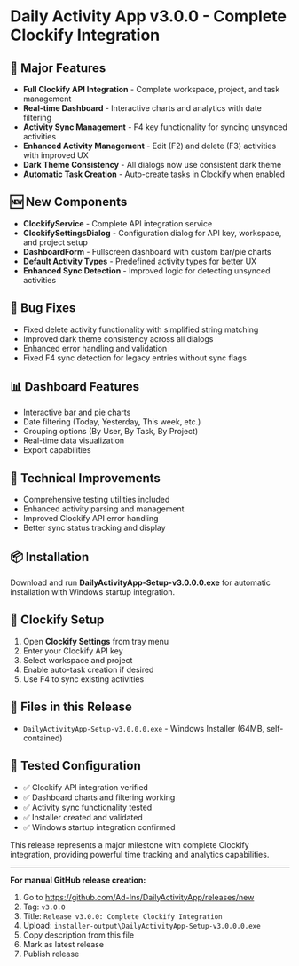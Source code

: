 # Daily Activity App v3.0.0 - Complete Clockify Integration

## 🚀 Major Features
- **Full Clockify API Integration** - Complete workspace, project, and task management
- **Real-time Dashboard** - Interactive charts and analytics with date filtering
- **Activity Sync Management** - F4 key functionality for syncing unsynced activities
- **Enhanced Activity Management** - Edit (F2) and delete (F3) activities with improved UX
- **Dark Theme Consistency** - All dialogs now use consistent dark theme
- **Automatic Task Creation** - Auto-create tasks in Clockify when enabled

## 🆕 New Components
- **ClockifyService** - Complete API integration service
- **ClockifySettingsDialog** - Configuration dialog for API key, workspace, and project setup
- **DashboardForm** - Fullscreen dashboard with custom bar/pie charts
- **Default Activity Types** - Predefined activity types for better UX
- **Enhanced Sync Detection** - Improved logic for detecting unsynced activities

## 🐛 Bug Fixes
- Fixed delete activity functionality with simplified string matching
- Improved dark theme consistency across all dialogs
- Enhanced error handling and validation
- Fixed F4 sync detection for legacy entries without sync flags

## 📊 Dashboard Features
- Interactive bar and pie charts
- Date filtering (Today, Yesterday, This week, etc.)
- Grouping options (By User, By Task, By Project)
- Real-time data visualization
- Export capabilities

## 🔧 Technical Improvements
- Comprehensive testing utilities included
- Enhanced activity parsing and management
- Improved Clockify API error handling
- Better sync status tracking and display

## 📦 Installation
Download and run **DailyActivityApp-Setup-v3.0.0.0.exe** for automatic installation with Windows startup integration.

## 🔑 Clockify Setup
1. Open **Clockify Settings** from tray menu
2. Enter your Clockify API key
3. Select workspace and project
4. Enable auto-task creation if desired
5. Use F4 to sync existing activities

## 📁 Files in this Release
- `DailyActivityApp-Setup-v3.0.0.0.exe` - Windows Installer (64MB, self-contained)

## 🧪 Tested Configuration
- ✅ Clockify API integration verified
- ✅ Dashboard charts and filtering working
- ✅ Activity sync functionality tested
- ✅ Installer created and validated
- ✅ Windows startup integration confirmed

This release represents a major milestone with complete Clockify integration, providing powerful time tracking and analytics capabilities.

---

**For manual GitHub release creation:**
1. Go to https://github.com/Ad-Ins/DailyActivityApp/releases/new
2. Tag: `v3.0.0`
3. Title: `Release v3.0.0: Complete Clockify Integration`
4. Upload: `installer-output\DailyActivityApp-Setup-v3.0.0.0.exe`
5. Copy description from this file
6. Mark as latest release
7. Publish release
